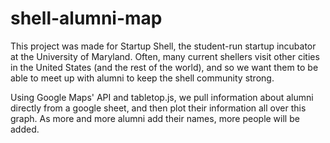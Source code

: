 # shell-alumni-map

This project was made for Startup Shell, the student-run startup incubator
at the University of Maryland. Often, many current shellers visit other cities
in the United States (and the rest of the world), and so we want them to be able
to meet up with alumni to keep the shell community strong. 

Using Google Maps' API and tabletop.js, we pull information about alumni directly
from a google sheet, and then plot their information all over this graph. As 
more and more alumni add their names, more people will be added.
